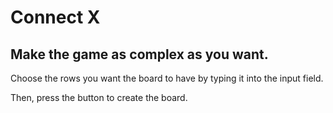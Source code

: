 # Connect X
## Make the game as complex as you want.

Choose the rows you want the board to have by typing it into the input field.

Then, press the button to create the board.
